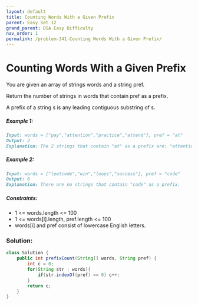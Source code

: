 ```yaml
---
layout: default
title: Counting Words With a Given Prefix
parent: Easy Set 12
grand_parent: DSA Easy Difficulty
nav_order: 1
permalink: /problem-341-Counting Words With a Given Prefix/
---
```

# Counting Words With a Given Prefix
You are given an array of strings words and a string pref.

Return the number of strings in words that contain pref as a prefix.

A prefix of a string s is any leading contiguous substring of s.

##### Example 1:
```markdown
Input: words = ["pay","attention","practice","attend"], pref = "at"
Output: 2
Explanation: The 2 strings that contain "at" as a prefix are: "attention" and "attend".
```
##### Example 2:
```markdown
Input: words = ["leetcode","win","loops","success"], pref = "code"
Output: 0
Explanation: There are no strings that contain "code" as a prefix.
```
##### Constraints:
* 1 <= words.length <= 100
* 1 <= words[i].length, pref.length <= 100
* words[i] and pref consist of lowercase English letters.

### Solution:
```java
class Solution {
    public int prefixCount(String[] words, String pref) {
        int c = 0;
        for(String str : words){
            if(str.indexOf(pref) == 0) c++; 
        }
        return c;
    }
}
```